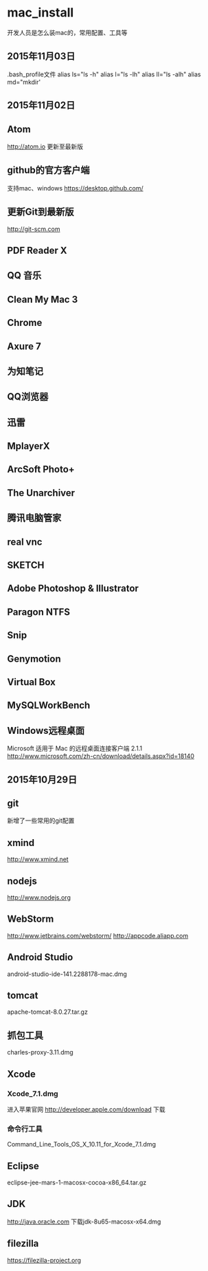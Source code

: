 # mac_install
开发人员是怎么装mac的，常用配置、工具等

## 2015年11月03日
.bash_profile文件
alias ls="ls -h"
alias l="ls -lh"
alias ll="ls -alh"
alias md="mkdir'


## 2015年11月02日

## Atom
http://atom.io 更新至最新版

## github的官方客户端
支持mac、windows https://desktop.github.com/

## 更新Git到最新版
http://git-scm.com

## PDF Reader X

## QQ 音乐

## Clean My Mac 3

## Chrome

## Axure 7

## 为知笔记

## QQ浏览器

## 迅雷

## MplayerX

## ArcSoft Photo+

## The Unarchiver

## 腾讯电脑管家

## real vnc

## SKETCH

## Adobe Photoshop & Illustrator

## Paragon NTFS

## Snip

## Genymotion

## Virtual Box

## MySQLWorkBench

## Windows远程桌面
Microsoft 适用于 Mac 的远程桌面连接客户端 2.1.1
http://www.microsoft.com/zh-cn/download/details.aspx?id=18140

## 2015年10月29日

## git
新增了一些常用的git配置

## xmind
http://www.xmind.net

## nodejs  
http://www.nodejs.org

## WebStorm
http://www.jetbrains.com/webstorm/
http://appcode.aliapp.com

## Android Studio
 android-studio-ide-141.2288178-mac.dmg

## tomcat
 apache-tomcat-8.0.27.tar.gz

## 抓包工具
 charles-proxy-3.11.dmg

## Xcode
### Xcode_7.1.dmg
进入苹果官网 http://developer.apple.com/download 下载
### 命令行工具
Command_Line_Tools_OS_X_10.11_for_Xcode_7.1.dmg

## Eclipse
eclipse-jee-mars-1-macosx-cocoa-x86_64.tar.gz

## JDK
http://java.oracle.com 下载jdk-8u65-macosx-x64.dmg

## filezilla
https://filezilla-project.org
